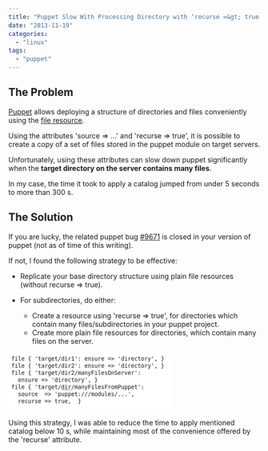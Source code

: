 ```yaml
---
title: "Puppet Slow With Processing Directory with ‘recurse =&gt; true’"
date: "2013-11-19"
categories: 
  - "linux"
tags: 
  - "puppet"
---
```


## The Problem

[Puppet](http://en.wikipedia.org/wiki/Puppet_(software)) allows deploying a structure of directories and files conveniently using the [file resource](http://docs.puppetlabs.com/references/latest/type.html).

Using the attributes 'source => …' and 'recurse => true', it is possible to create a copy of a set of files stored in the puppet module on target servers.

Unfortunately, using these attributes can slow down puppet significantly when the **target directory on the server contains many files**.

In my case, the time it took to apply a catalog jumped from under 5 seconds to more than 300 s.

## The Solution

If you are lucky, the related puppet bug [#9671](http://projects.puppetlabs.com/issues/9671) is closed in your version of puppet (not as of time of this writing).

If not, I found the following strategy to be effective:

- Replicate your base directory structure using plain file resources (without recurse => true).
- For subdirectories, do either:
    
    - Create a resource using 'recurse => true', for directories which contain many files/subdirectories in your puppet project.
    - Create more plain file resources for directories, which contain many files on the server.

![](images/111913_0456_puppetsloww1.png)

Using this strategy, I was able to reduce the time to apply mentioned catalog below 10 s, while maintaining most of the convenience offered by the 'recurse' attribute.
